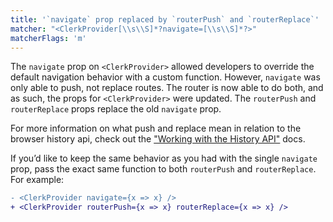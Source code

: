 ```yaml
---
title: '`navigate` prop replaced by `routerPush` and `routerReplace`'
matcher: "<ClerkProvider[\\s\\S]*?navigate=[\\s\\S]*?>"
matcherFlags: 'm'
---
```


The `navigate` prop on `<ClerkProvider>` allowed developers to override the default navigation behavior with a custom function. However, `navigate` was only able to push, not replace routes. The router is now able to do both, and as such, the props for `<ClerkProvider>` were updated. The `routerPush` and `routerReplace` props replace the old `navigate` prop.

For more information on what push and replace mean in relation to the browser history api, check out the ["Working with the History API"](https://developer.mozilla.org/en-US/docs/Web/API/History_API/Working_with_the_History_API) docs.

If you’d like to keep the same behavior as you had with the single `navigate` prop, pass the exact same function to both `routerPush` and `routerReplace`. For example:

```diff
- <ClerkProvider navigate={x => x} />
+ <ClerkProvider routerPush={x => x} routerReplace={x => x} />
```
